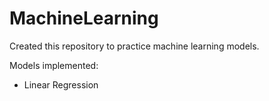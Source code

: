 # MachineLearning

Created this repository to practice machine learning models.

Models implemented: 
* Linear Regression
